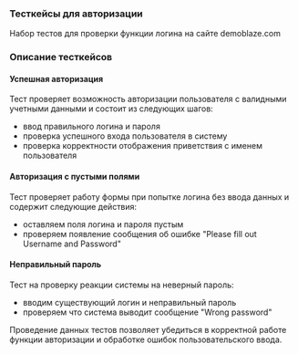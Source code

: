 ### Тесткейсы для авторизации
Набор тестов для проверки функции логина на сайте demoblaze.com

### Описание тесткейсов

#### Успешная авторизация
Тест проверяет возможность авторизации пользователя с валидными учетными данными и состоит из следующих шагов:
- ввод правильного логина и пароля
- проверка успешного входа пользователя в систему
- проверка корректности отображения приветствия с именем пользователя

#### Авторизация с пустыми полями
Тест проверяет работу формы при попытке логина без ввода данных и содержит следующие действия:
- оставляем поля логина и пароля пустым
- проверяем появление сообщения об ошибке "Please fill out Username and Password"

#### Неправильный пароль
Тест на проверку реакции системы на неверный пароль:
- вводим существующий логин и неправильный пароль
- проверяем что система выводит сообщение "Wrong password"

Проведение данных тестов позволяет убедиться в корректной работе функции авторизации и обработке ошибок пользовательского ввода.